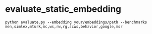 # evaluate_static_embedding

```
python evaluate.py --embedding your/embeddings/path --benchmarks men,simlex,mturk,mc,ws,rw,rg,scws,behavior,google,msr
```